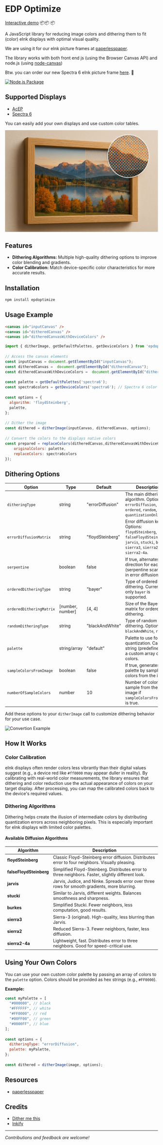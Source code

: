 # EDP Optimize

[Interactive demo](https://utzel-butzel.github.io/epdoptimize/) 📦📦 📦

A JavaScript library for reducing image colors and dithering them to fit (color) eInk displays with optimal visual quality.

We are using it for our eInk picture frames at [paperlesspaper](https://paperlesspaper.de/en).

The library works with both front end js (using the Browser Canvas API) and node.js (using [node-canvas](https://www.npmjs.com/package/canvas))

Btw. you can order our new Spectra 6 eInk picture frame [here](https://www.smarthome-agentur.de/produkt/next-gen-e-paper-bilderrahmen-7-3-mit-app-anbindung-paperlesspaper-spectra6-esche-echtholz). 🎉

[![Node.js Package](https://github.com/Utzel-Butzel/epdoptimize/actions/workflows/npm-publish.yml/badge.svg)](https://github.com/Utzel-Butzel/epdoptimize/actions/workflows/npm-publish.yml)

## Supported Displays

- [AcEP](https://www.eink.com/brand/detail/Gallery)
- [Spectra 6](https://www.eink.com/brand?bookmark=Spectra)

You can easily add your own displays and use custom color tables.

![Intro image](https://raw.githubusercontent.com/Utzel-Butzel/epdoptimize/refs/heads/main/intro-image.jpg)

## Features

- **Dithering Algorithms:** Multiple high-quality dithering options to improve color blending and gradients.
- **Color Calibration:** Match device-specific color characteristics for more accurate results.

## Installation

```bash
npm install epdoptimize
```

## Usage Example

```html
<canvas id="inputCanvas" />
<canvas id="ditheredCanvas" />
<canvas id="ditheredCanvasWithDeviceColors" />
```

```js
import { ditherImage, getDefaultPalettes, getDeviceColors } from 'epdoptimize';

// Access the canvas elements
const inputCanvas = document.getElementById("inputCanvas");
const ditheredCanvas =  document.getElementById("ditheredCanvas");
const ditheredCanvasWithDeviceColors =  document.getElementById("ditheredCanvasWithDeviceColors");

const palette = getDefaultPalettes('spectra6');
const spectra6colors = getDeviceColors('spectra6'); // Spectra 6 color set (can be default, spectra6 or acep)

const options = {
  algorithm: 'floydSteinberg',
  palette,
};

// Dither the image
const dithered = ditherImage(inputCanvas, ditheredCanvas, options);

// Convert the colors to the displays native colors
const prepared = replaceColors(ditheredCanvas,ditheredCanvasWithDeviceColors {
    originalColors: palette,
    replaceColors: spectra6colors
});

```

## Dithering Options

| Option                   | Type             | Default          | Description                                                                                                                                 |
| ------------------------ | ---------------- | ---------------- | ------------------------------------------------------------------------------------------------------------------------------------------- |
| `ditheringType`          | string           | "errorDiffusion" | The main dithering algorithm. Options: `errorDiffusion`, `ordered`, `random`, `quantizationOnly`.                                           |
| `errorDiffusionMatrix`   | string           | "floydSteinberg" | Error diffusion kernel. Options: `floydSteinberg`, `falseFloydSteinberg`, `jarvis`, `stucki`, `burkes`, `sierra3`, `sierra2`, `sierra2-4a`. |
| `serpentine`             | boolean          | false            | If true, alternates scan direction for each row (serpentine scanning) in error diffusion.                                                   |
| `orderedDitheringType`   | string           | "bayer"          | Type of ordered dithering. Currently only `bayer` is supported.                                                                             |
| `orderedDitheringMatrix` | [number, number] | [4, 4]           | Size of the Bayer matrix for ordered dithering.                                                                                             |
| `randomDitheringType`    | string           | "blackAndWhite"  | Type of random dithering. Options: `blackAndWhite`, `rgb`.                                                                                  |
| `palette`                | string/array     | "default"        | Palette to use for quantization. Can be a string (predefined) or a custom array of colors.                                                  |
| `sampleColorsFromImage`  | boolean          | false            | If true, generates palette by sampling colors from the image.                                                                               |
| `numberOfSampleColors`   | number           | 10               | Number of colors to sample from the image if `sampleColorsFromImage` is true.                                                               |

Add these options to your `ditherImage` call to customize dithering behavior for your use case.

![Convertion Example](https://paperlesspaper.de/_next/image?url=https%3A%2F%2Fres.cloudinary.com%2Fwirewire%2Fimage%2Fupload%2Feink-color-convertion-1.jpg.jpg&w=3840&q=75)

## How It Works

### Color Calibration

eInk displays often render colors less vibrantly than their digital values suggest (e.g., a device red like `#ff0000` may appear duller in reality). By calibrating with real-world color measurements, the library ensures that dithering and color reduction use the actual appearance of colors on your target display. After processing, you can map the calibrated colors back to the device's required values.

### Dithering Algorithms

Dithering helps create the illusion of intermediate colors by distributing quantization errors across neighboring pixels. This is especially important for eInk displays with limited color palettes.

#### Available Diffusion Algorithms

| Algorithm               | Description                                                                                        |
| ----------------------- | -------------------------------------------------------------------------------------------------- |
| **floydSteinberg**      | Classic Floyd-Steinberg error diffusion. Distributes error to four neighbors. Visually pleasing.   |
| **falseFloydSteinberg** | Simplified Floyd-Steinberg. Distributes error to three neighbors. Faster, slightly different look. |
| **jarvis**              | Jarvis, Judice, and Ninke. Spreads error over three rows for smooth gradients, more blurring.      |
| **stucki**              | Similar to Jarvis, different weights. Balances smoothness and sharpness.                           |
| **burkes**              | Simplified Stucki. Fewer neighbors, less computation, good results.                                |
| **sierra3**             | Sierra-3 (original). High-quality, less blurring than Jarvis.                                      |
| **sierra2**             | Reduced Sierra-3. Fewer neighbors, faster, less diffusion.                                         |
| **sierra2-4a**          | Lightweight, fast. Distributes error to three neighbors. Good for speed-critical use.              |

## Using Your Own Colors

You can use your own custom color palette by passing an array of colors to the `palette` option. Colors should be provided as hex strings (e.g., `#FF0000`).

**Example:**

```js
const myPalette = [
  "#000000", // black
  "#FFFFFF", // white
  "#FF0000", // red
  "#00FF00", // green
  "#0000FF", // blue
];

const options = {
  ditheringType: "errorDiffusion",
  palette: myPalette,
};

const dithered = ditherImage(image, options);
```

## Resources

- [paperlesspaper](https://paperlesspaper.de)

## Credits

- [Dither me this](https://github.com/DitheringIdiot/dither-me-this)
- [Inkify](https://github.com/cmdwtf/Inkify)

---

_Contributions and feedback are welcome!_
